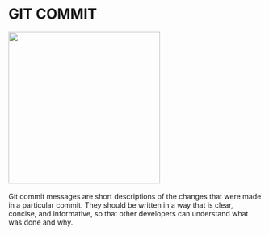 # GIT COMMIT

<img src = "https://media.makeameme.org/created/makes-a-git.jpg" height = 300 width = 300/>

<br>
<br>
Git commit messages are short descriptions of the changes that were made in a particular commit. They should 
be written in a way that is clear, concise, and informative, so that other developers can understand 
what was done and why.

